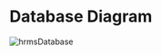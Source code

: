 # Database Diagram

![hrmsDatabase](https://user-images.githubusercontent.com/61664693/120352816-d6c09780-c309-11eb-92ca-16031c99f7ad.png)